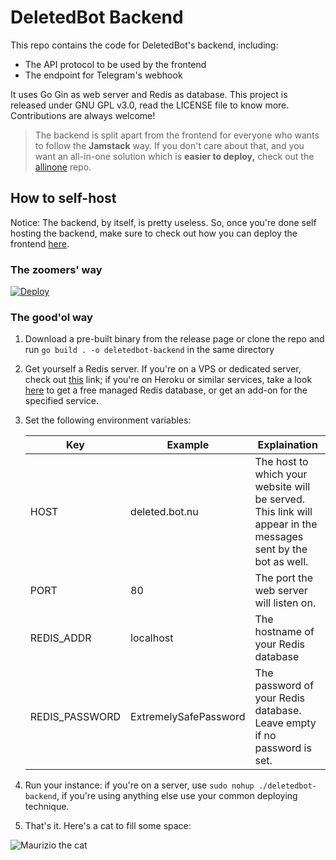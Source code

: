 # DeletedBot Backend

This repo contains the code for DeletedBot's backend, including:

- The API protocol to be used by the frontend
- The endpoint for Telegram's webhook

It uses Go Gin as web server and Redis as database. 
This project is released under GNU GPL v3.0, read the LICENSE file to know more. Contributions are always welcome!

> The backend is split apart from the frontend for everyone who wants to follow the **Jamstack** way.
> If you don't care about that, and you want an all-in-one solution which is **easier to deploy,** check out the [allinone](https://github.com/deleted-bot/allinone) repo.



## How to self-host

Notice: The backend, by itself, is pretty useless. So, once you're done self hosting the backend, make sure to check out how you can deploy the frontend [here](https://github.com/deleted-bot/frontend).

### The zoomers' way

[![Deploy](https://www.herokucdn.com/deploy/button.svg)](https://heroku.com/deploy)

### The good'ol way

1. Download a pre-built binary from the release page or clone the repo and run `go build . -o deletedbot-backend` in the same directory

2. Get yourself a Redis server. If you're on a VPS or dedicated server, check out [this](https://redis.io/download) link; if you're on Heroku or similar services, take a look [here](https://redislabs.com/try-free/) to get a free managed Redis database, or get an add-on for the specified service.

3. Set the following environment variables:

   | Key            | Example                  | Explaination                                                 |
   | -------------- | ------------------------ | ------------------------------------------------------------ |
   | HOST           | deleted.bot.nu           | The host to which your website will be served. This link will appear in the messages sent by the bot as well. |
   | PORT           | 80                       | The port the web server will listen on.                      |
   | REDIS_ADDR     | localhost                | The hostname of your Redis database                          |
   | REDIS_PASSWORD | ExtremelySafePassword    | The password of your Redis database. Leave empty if no password is set. |

4. Run your instance: if you're on a server, use `sudo nohup ./deletedbot-backend`, if you're using anything else use your common deploying technique.

5. That's it. Here's a cat to fill some space:

![Maurizio the cat](https://i.imgur.com/58ZHjlC.gif)

